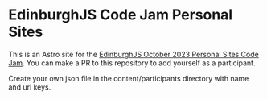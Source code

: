 # EdinburghJS Code Jam Personal Sites

This is an Astro site for the [EdinburghJS October 2023 Personal Sites Code Jam](https://codejam-2023-personalsites.edinburghjs.org/). You can make a PR to this repository to add yourself as a participant.

Create your own json file in the content/participants directory with name and url keys.
